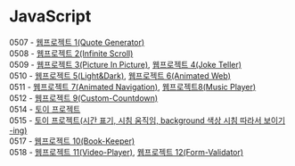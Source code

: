 # JavaScript

0507 - <a href="./udemy_JS/quote_generator">웹프로젝트 1(Quote Generator)</a><br>
0508 - <a href="./udemy_JS/infinity_scroll">웹프로젝트 2(Infinite Scroll)</a><br>
0509 - <a href="./udemy_JS/picture_in_picture">웹프로젝트 3(Picture In Picture)</a>, <a href="./udemy_JS/joke_teller">웹프로젝트 4(Joke Teller)</a><br> 
0510 - <a href="./udemy_JS/light-dark-mode">웹프로젝트 5(Light&Dark)</a>, <a href="./udemy_JS/animated-web">웹프로젝트 6(Animated Web)</a><br> 
0511 - <a href="./udemy_JS/animated-navigation">웹프로젝트 7(Animated Navigation)</a>, <a href="./udemy_JS/music-player">웹프로젝트8(Music Player)</a><br>
0512 - <a href="./udemy_JS/custom-countdown">웹프로젝트 9(Custom-Countdown)</a><br>
0514 - <a href="./timetimer">토이 프로젝트</a><br>
0515 - <a href="./timetimer">토이 프로젝트(시간 표기, 시침 움직임, background 색상 시침 따라서 보이기 -ing)</a><br>
0517 - <a href="./udemy_JS/book-keeper">웹프로젝트 10(Book-Keeper)</a><br>
0518 - <a href="./udemy_JS/video-player">웹프로젝트 11(Video-Player)</a>, <a href="./udemy_JS/form-validator">웹프로젝트 12(Form-Validator)</a><br>
